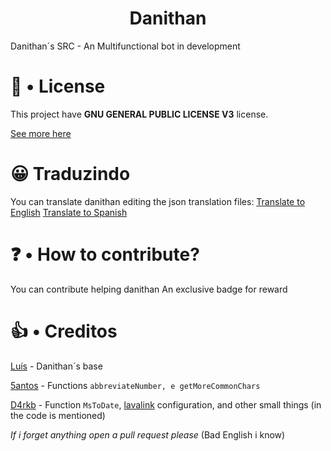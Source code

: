 <div align="center">

<h1>Danithan</h1>
</div>
Danithan´s SRC - An Multifunctional bot in development

# 🍕 • License
This project have **GNU GENERAL PUBLIC LICENSE V3** license.

[See more here](https://github.com/Danithan/DanithanBot/blob/master/LICENSE)  

# 😀 Traduzindo 
You can translate danithan editing the json translation files:
[Translate to English](https://github.com/CanasDev/Danithan/tree/master/src/lang/en)
[Translate to Spanish](https://github.com/CanasDev/Danithan/tree/master/src/lang/es)

# ❓ • How to contribute?
You can contribute helping danithan
An exclusive badge for reward


# 👍 • Creditos 
[Luís](https://github.com/MrSannyY) - Danithan´s base

[5antos](https://github.com/5antos) - Functions `abbreviateNumber, e getMoreCommonChars`

[D4rkb](https://github.com/davidffa) - Function `MsToDate`, [lavalink](https://www.notion.so/Heroku-Lavalink-35a42e309e84419b9958f77bd9e7359f) configuration, and other small things (in the code is mentioned)

_If i forget anything open a pull request please_
(Bad English i know)
